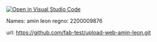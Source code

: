 [![Open in Visual Studio Code](https://classroom.github.com/assets/open-in-vscode-c66648af7eb3fe8bc4f294546bfd86ef473780cde1dea487d3c4ff354943c9ae.svg)](https://classroom.github.com/online_ide?assignment_repo_id=8155361&assignment_repo_type=AssignmentRepo)

Names: amin leon
regno: 2200009876

url: https://github.com/fab-test/upload-web-amin-leon.git